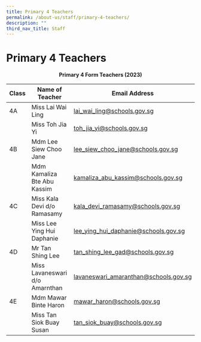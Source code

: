 ```yaml
---
title: Primary 4 Teachers
permalink: /about-us/staff/primary-4-teachers/
description: ""
third_nav_title: Staff
---
```

# **Primary 4 Teachers**

<center><b> Primary 4 Form Teachers (2023)</b></center>

| Class 	|  Name of Teacher 	|  Email Address 	|
|---	|---	|---	|
| 4A 	| Miss Lai Wai Ling  	| [lai_wai_ling@schools.gov.sg](mailto:lai_wai_ling@schools.gov.sg) 	|
|  	| Miss Toh Jia Yi 	| [toh_jia_yi@schools.gov.sg](mailto:toh_jia_yi@schools.gov.sg) 	|
| 4B 	| Mdm Lee Siew Choo Jane 	| [lee_siew_choo_jane@schools.gov.sg](mailto:lee_siew_choo_jane@schools.gov.sg) 	|
|  	| Mdm Kamaliza Bte Abu Kassim  	| [kamaliza_abu_kassim@schools.gov.sg](mailto:kamaliza_abu_kassim@schools.gov.sg) 	|
| 4C 	| Miss Kala Devi d/o Ramasamy 	| [kala_devi_ramasamy@schools.gov.sg](mailto:kala_devi_ramasamy@schools.gov.sg) 	|
|  	| Miss Lee Ying Hui Daphanie 	| [lee_ying_hui_daphanie@schools.gov.sg](mailto:lee_ying_hui_daphanie@schools.gov.sg) 	|
| 4D 	| Mr Tan Shing Lee  	|[tan_shing_lee_gad@schools.gov.sg](mailto:tan_shing_lee_gad@schools.gov.sg) 	|
|  	| Miss Lavaneswari d/o Amarnthan 	| [lavaneswari_amaranthan@schools.gov.sg](mailto:lavaneswari_amaranthan@schools.gov.sg) 	|
| 4E 	| Mdm Mawar Binte Haron 	| [mawar_haron@schools.gov.sg](mailto:mawar_haron@schools.gov.sg) 	|
|  	| Miss Tan Siok Buay Susan 	| [tan_siok_buay@schools.gov.sg](mailto:tan_siok_buay@schools.gov.sg) 	|
